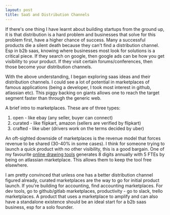 ```yaml
---
layout: post
title: SaaS and Distribution Channels
---
```



If there's one thing I have learnt about building startups from the ground up, it is that distribution is a hard problem and businesses that solve for this problem first, have a higher chance of success. Many a successful products die a silent death because they can't find a distribution channel. Esp in b2b saas, knowing where businesses most look for solutions is a critical piece. If they search on google, then google ads can be how you get visibility to your product. If they visit certain forums/conferences, then those become your distribution channels. 

With the above understanding, I began exploring saas ideas and their distribution channels. I could see a lot of potential in marketplaces of famous applications (being a developer, I took most interest in github, atlassian etc). This piggy backing on giants allows one to reach the target segment faster than through the generic web. 

A brief intro to marketplaces. These are of three types:
1. open - like ebay (any seller, buyer can connect)
2. curated - like flipkart, amazon (sellers are verified by flipkart)
3. crafted - like uber (drivers work on the terms decided by uber)

An oft-sighted downside of marketplaces is the revenue model that forces revenue to be shared (30-40% in some cases). I think for someone trying to launch a quick product with no other visibility, this is a good bargain. One of my favourite [online drawing tools](https://app.diagrams.net/) generates 8 digits annually with 5 FTEs by being on atlassian marketplace. This allows them to keep the tool free elsewhere. 

I am pretty convinced that unless one has a better distribution channel figured already, curated marketplaces are the way to go for initial product launch. If you're building for accounting, find accounting marketplaces. For dev tools, go to github/gitlab marketplaces, productivity - go to slack, trello marketplaces. A product that uses a marketplace to amplify and can also have a standalone existence should be an ideal start for a b2b saas business, esp for a solo founder. 


